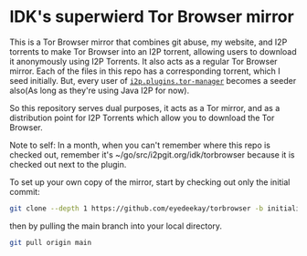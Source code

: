 # IDK's superwierd Tor Browser mirror

This is a Tor Browser mirror that combines git abuse, my website,
and I2P torrents to make Tor Browser into an I2P torrent, allowing
users to download it anonymously using I2P Torrents. It also acts
as a regular Tor Browser mirror. Each of the files in this repo
has a corresponding torrent, which I seed initially. But, every user
of [`i2p.plugins.tor-manager`](https://eyedeekay.github.io/i2p.plugins.tor-manager)
becomes a seeder also(As long as they're using Java I2P for now).

So this repository serves dual purposes, it acts as a Tor mirror, and
as a distribution point for I2P Torrents which allow you to download
the Tor Browser.

Note to self: In a month, when you can't remember where this repo is
checked out, remember it's ~/go/src/i2pgit.org/idk/torbrowser because
it is checked out next to the plugin.

To set up your own copy of the mirror, start by checking out only the
initial commit:

```sh
git clone --depth 1 https://github.com/eyedeekay/torbrowser -b initialize torbrowser
```

then by pulling the main branch into your local directory.

```sh
git pull origin main
```